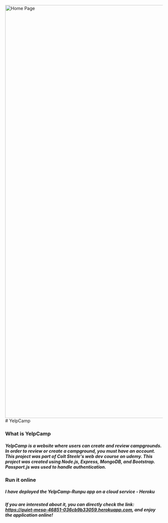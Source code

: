 <img width="1323" alt="Home Page" src="https://github.com/runpumeng/YelpCamp/assets/112782995/24573e09-c89b-467a-a2de-3640adf7b2f6"># YelpCamp
### What is YelpCamp
##### YelpCamp is a website where users can create and review campgrounds. In order to review or create a campground, you must have an account. This project was part of Colt Steele's web dev course on udemy. This project was created using Node.js, Express, MongoDB, and Bootstrap. Passport.js was used to handle authentication.

### Run it online
##### I have deployed the YelpCamp-Runpu app on a cloud service - Heroku
##### If you are interested about it, you can directly check the link: https://quiet-mesa-46851-036cb9b33059.herokuapp.com, and enjoy the application online!

